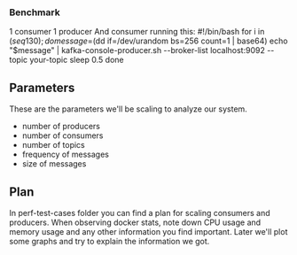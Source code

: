 ### Benchmark
1 consumer 1 producer
And consumer running this:
#!/bin/bash
for i in $(seq 1 30); do
    message=$(dd if=/dev/urandom bs=256 count=1 | base64)
    echo "$message" | kafka-console-producer.sh --broker-list localhost:9092 --topic your-topic
    sleep 0.5
done

## Parameters
These are the parameters we'll be scaling to analyze our system.
- number of producers
- number of consumers
- number of topics
- frequency of messages
- size of messages

## Plan
In perf-test-cases folder you can find a plan for scaling consumers and producers. When observing docker stats, note down CPU usage and memory usage and any other information you find important. Later we'll plot some graphs and try to explain the information we got.